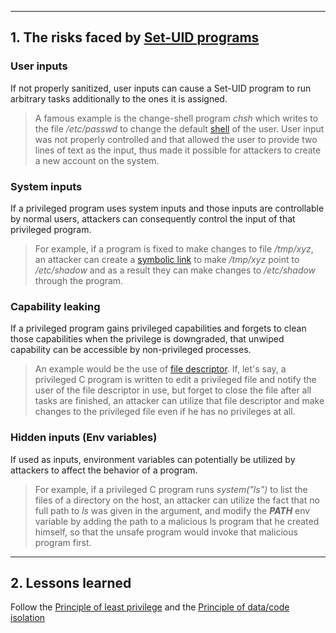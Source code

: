 ***
## 1. The risks faced by [Set-UID programs](Set-UID%20programs.md)

### User inputs
If not properly sanitized, user inputs can cause a Set-UID program to run arbitrary tasks additionally to the ones it is assigned.
>A famous example is the change-shell program *chsh* which writes to the file */etc/passwd* to change the default [shell](Shell.md) of the user. User input was not properly controlled and that allowed the user to provide two lines of text as the input, thus made it possible for attackers to create a new account on the system.

### System inputs
If a privileged program uses system inputs and those inputs are controllable by normal users, attackers can consequently control the input of that privileged program.
>For example, if a program is fixed to make changes to file */tmp/xyz*, an attacker can create a [symbolic link](Symbolic%20link.md) to make */tmp/xyz* point to */etc/shadow* and as a result they can make changes to */etc/shadow* through the program.

### Capability leaking
If a privileged program gains privileged capabilities and forgets to clean those capabilities when the privilege is downgraded, that unwiped capability can be accessible by non-privileged processes.
> An example would be the use of [file descriptor](File%20descriptor.md). If, let's say, a privileged C program is written to edit a privileged file and notify the user of the file descriptor in use, but forget to close the file after all tasks are finished, an attacker can utilize that file descriptor and make changes to the privileged file even if he has no privileges at all. 


### Hidden inputs (Env variables)
If used as inputs, environment variables can potentially be utilized by attackers to affect the behavior of a program.
> For example, if a privileged C program runs *system("ls")* to list the files of a directory on the host, an attacker can utilize the fact that no full path to *ls* was given in the argument, and modify the ***PATH*** env variable by adding the path to a malicious ls program that he created himself, so that the unsafe program would invoke that malicious program first.


***
## 2. Lessons learned
Follow the [Principle of least privilege](Security%20principles.md#Principle%20of%20least%20privilege)
and the [Principle of data/code isolation](Security%20principles.md#Principle%20of%20data/code%20isolation)